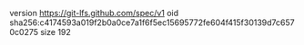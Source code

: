 version https://git-lfs.github.com/spec/v1
oid sha256:c4174593a019f2b0a0ce7a1f6f5ec15695772fe604f415f30139d7c6570c0275
size 192
